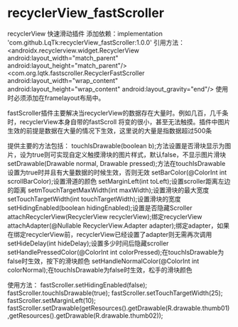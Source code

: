 # recyclerView_fastScroller
recyclerView 快速滑动插件
添加依赖：implementation 'com.github.LqTk:recyclerView_fastScroller:1.0.0'
引用方法：
    <FrameLayout
        android:layout_width="match_parent"
        android:layout_height="match_parent">
        <androidx.recyclerview.widget.RecyclerView
            android:layout_width="match_parent"
            android:layout_height="match_parent"/>
        <com.org.lqtk.fastscroller.RecyclerFastScroller
            android:layout_width="wrap_content"
            android:layout_height="wrap_content"
            android:layout_gravity="end"/>
    </FrameLayout>
使用时必须添加在framelayout布局中。

fastScroller插件主要解决当recyclerView的数据存在大量时。例如几百，几千条时，recyclerView本身自带的fastScroll
将变的很小，甚至无法触摸。插件中图片生效的前提是数据在大量的情况下生效，这里说的大量是指数据超过500条

提供主要的方法包括：
touchIsDrawable(boolean b);方法设置是否滑块显示为图片，设为true则可实现自定义触摸滑块的图片样式，默认false，不显示图片滑块
setDrawable(Drawable normal, Drawable pressed);方法在touchIsDrawable设置为true时并且有大量数据的时候生效，否则无效
setBarColor(@ColorInt int scrollBarColor);设置滑道的颜色
setMarginLeft(int toLeft);设置scroller距离左边的距离
setmTouchTargetMaxWidth(int maxWidth);设置滑块的最大宽度
setTouchTargetWidth(int touchTargetWidth);设置滑块的宽度
setHidingEnabled(boolean hidingEnabled);设置是否隐藏Scroller
attachRecyclerView(RecyclerView recyclerView);绑定recyclerView
attachAdapter(@Nullable RecyclerView.Adapter adapter);绑定adapter，如果在绑定recyclerView前，recyclerView已经设置了adapter则无需再次调用
setHideDelay(int hideDelay);设置多少时间后隐藏scroller
setHandlePressedColor(@ColorInt int colorPressed);在touchIsDrawable为false时生效，按下的滑块颜色
setHandleNormalColor(@ColorInt int colorNormal);在touchIsDrawable为false时生效，松手的滑块颜色

使用方法：
fastScroller.setHidingEnabled(false);
fastScroller.touchIsDrawable(true);
fastScroller.setTouchTargetWidth(25);
fastScroller.setMarginLeft(10);
fastScroller.setDrawable(getResources().getDrawable(R.drawable.thumb01),getResources().getDrawable(R.drawable.thumb02));


